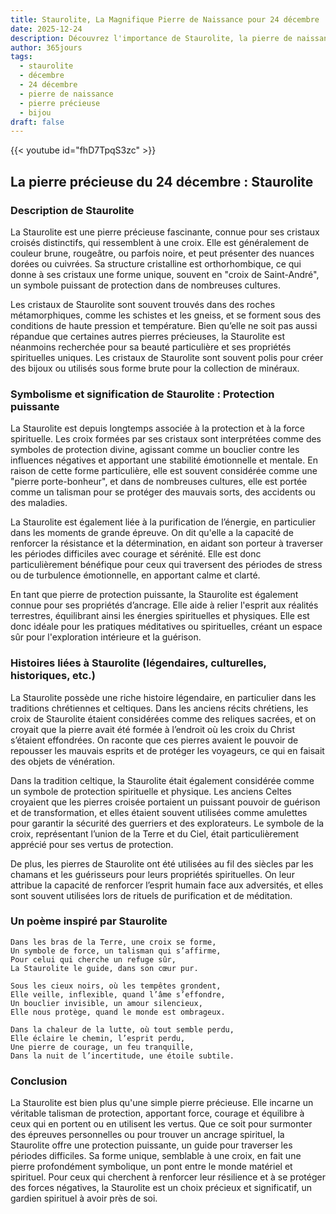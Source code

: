 ```yaml
---
title: Staurolite, La Magnifique Pierre de Naissance pour 24 décembre
date: 2025-12-24
description: Découvrez l'importance de Staurolite, la pierre de naissance du 24 décembre qui symbolise Protection puissante. Laissez sa beauté et sa signification illuminer votre journée.
author: 365jours
tags:
  - staurolite
  - décembre
  - 24 décembre
  - pierre de naissance
  - pierre précieuse
  - bijou
draft: false
---
```


{{< youtube id="fhD7TpqS3zc" >}}

## La pierre précieuse du 24 décembre : Staurolite

### Description de Staurolite

La Staurolite est une pierre précieuse fascinante, connue pour ses cristaux croisés distinctifs, qui ressemblent à une croix. Elle est généralement de couleur brune, rougeâtre, ou parfois noire, et peut présenter des nuances dorées ou cuivrées. Sa structure cristalline est orthorhombique, ce qui donne à ses cristaux une forme unique, souvent en "croix de Saint-André", un symbole puissant de protection dans de nombreuses cultures.

Les cristaux de Staurolite sont souvent trouvés dans des roches métamorphiques, comme les schistes et les gneiss, et se forment sous des conditions de haute pression et température. Bien qu’elle ne soit pas aussi répandue que certaines autres pierres précieuses, la Staurolite est néanmoins recherchée pour sa beauté particulière et ses propriétés spirituelles uniques. Les cristaux de Staurolite sont souvent polis pour créer des bijoux ou utilisés sous forme brute pour la collection de minéraux.

### Symbolisme et signification de Staurolite : Protection puissante

La Staurolite est depuis longtemps associée à la protection et à la force spirituelle. Les croix formées par ses cristaux sont interprétées comme des symboles de protection divine, agissant comme un bouclier contre les influences négatives et apportant une stabilité émotionnelle et mentale. En raison de cette forme particulière, elle est souvent considérée comme une "pierre porte-bonheur", et dans de nombreuses cultures, elle est portée comme un talisman pour se protéger des mauvais sorts, des accidents ou des maladies.

La Staurolite est également liée à la purification de l’énergie, en particulier dans les moments de grande épreuve. On dit qu'elle a la capacité de renforcer la résistance et la détermination, en aidant son porteur à traverser les périodes difficiles avec courage et sérénité. Elle est donc particulièrement bénéfique pour ceux qui traversent des périodes de stress ou de turbulence émotionnelle, en apportant calme et clarté.

En tant que pierre de protection puissante, la Staurolite est également connue pour ses propriétés d’ancrage. Elle aide à relier l'esprit aux réalités terrestres, équilibrant ainsi les énergies spirituelles et physiques. Elle est donc idéale pour les pratiques méditatives ou spirituelles, créant un espace sûr pour l'exploration intérieure et la guérison.

### Histoires liées à Staurolite (légendaires, culturelles, historiques, etc.)

La Staurolite possède une riche histoire légendaire, en particulier dans les traditions chrétiennes et celtiques. Dans les anciens récits chrétiens, les croix de Staurolite étaient considérées comme des reliques sacrées, et on croyait que la pierre avait été formée à l’endroit où les croix du Christ s’étaient effondrées. On raconte que ces pierres avaient le pouvoir de repousser les mauvais esprits et de protéger les voyageurs, ce qui en faisait des objets de vénération.

Dans la tradition celtique, la Staurolite était également considérée comme un symbole de protection spirituelle et physique. Les anciens Celtes croyaient que les pierres croisée portaient un puissant pouvoir de guérison et de transformation, et elles étaient souvent utilisées comme amulettes pour garantir la sécurité des guerriers et des explorateurs. Le symbole de la croix, représentant l’union de la Terre et du Ciel, était particulièrement apprécié pour ses vertus de protection.

De plus, les pierres de Staurolite ont été utilisées au fil des siècles par les chamans et les guérisseurs pour leurs propriétés spirituelles. On leur attribue la capacité de renforcer l’esprit humain face aux adversités, et elles sont souvent utilisées lors de rituels de purification et de méditation.

### Un poème inspiré par Staurolite

	Dans les bras de la Terre, une croix se forme,  
	Un symbole de force, un talisman qui s’affirme,  
	Pour celui qui cherche un refuge sûr,  
	La Staurolite le guide, dans son cœur pur.
	
	Sous les cieux noirs, où les tempêtes grondent,  
	Elle veille, inflexible, quand l’âme s’effondre,  
	Un bouclier invisible, un amour silencieux,  
	Elle nous protège, quand le monde est ombrageux.
	
	Dans la chaleur de la lutte, où tout semble perdu,  
	Elle éclaire le chemin, l’esprit perdu,  
	Une pierre de courage, un feu tranquille,  
	Dans la nuit de l’incertitude, une étoile subtile.

### Conclusion

La Staurolite est bien plus qu'une simple pierre précieuse. Elle incarne un véritable talisman de protection, apportant force, courage et équilibre à ceux qui en portent ou en utilisent les vertus. Que ce soit pour surmonter des épreuves personnelles ou pour trouver un ancrage spirituel, la Staurolite offre une protection puissante, un guide pour traverser les périodes difficiles. Sa forme unique, semblable à une croix, en fait une pierre profondément symbolique, un pont entre le monde matériel et spirituel. Pour ceux qui cherchent à renforcer leur résilience et à se protéger des forces négatives, la Staurolite est un choix précieux et significatif, un gardien spirituel à avoir près de soi.